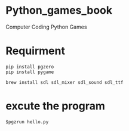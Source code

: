 # Python_games_book
Computer Coding Python Games 

# Requirment
```
pip install pgzero
pip install pygame

brew install sdl sdl_mixer sdl_sound sdl_ttf

```
# excute the program
```
$pgzrun hello.py
```
